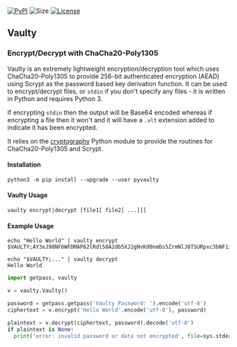 [![PyPI](https://img.shields.io/pypi/v/pyvaulty.svg)](https://pypi.python.org/pypi/pyvaulty/)
![Size](https://img.shields.io/github/languages/code-size/cmason3/vaulty?label=size)
[![License](https://img.shields.io/badge/license-MIT-blue.svg)](https://opensource.org/licenses/MIT)

## Vaulty
### Encrypt/Decrypt with ChaCha20-Poly1305

Vaulty is an extremely lightweight encryption/decryption tool which uses ChaCha20-Poly1305 to provide 256-bit authenticated encryption (AEAD) using Scrypt as the password based key derivation function. It can be used to encrypt/decrypt files, or `stdin` if you don't specify any files - it is written in Python and requires Python 3.

If encrypting `stdin` then the output will be Base64 encoded whereas if encrypting a file then it won't and it will have a `.vlt` extension added to indicate it has been encrypted.

It relies on the [cryptography](https://pypi.org/project/cryptography/) Python module to provide the routines for ChaCha20-Poly1305 and Scrypt.

#### Installation

```
python3 -m pip install --upgrade --user pyvaulty
```

#### Vaulty Usage

```
vaulty encrypt|decrypt [file1[ file2[ ...]]]
```

#### Example Usage

```
echo "Hello World" | vaulty encrypt
$VAULTY;AY3eJ98NF6WFDMAP62lRdl58A2db5XJ2gNvKd0nmDs5ZrmNlJ8TSURpxc3bNF1iGw77dHA==

echo "$VAULTY;..." | vaulty decrypt
Hello World
```

```python
import getpass, vaulty

v = vaulty.Vaulty()

password = getpass.getpass('Vaulty Password: ').encode('utf-8')
ciphertext = v.encrypt('Hello World'.encode('utf-8'), password)

plaintext = v.decrypt(ciphertext, password).decode('utf-8')
if plaintext is None:
  print('error: invalid password or data not encrypted', file=sys.stderr)
```
